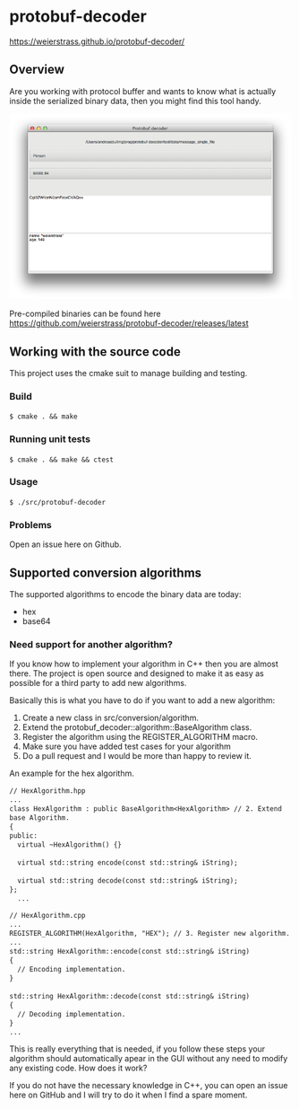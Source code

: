 # protobuf-decoder

https://weierstrass.github.io/protobuf-decoder/

## Overview
Are you working with protocol buffer and wants to know what is actually inside the serialized binary data, then you might find this tool handy.

![protobuf-decoder example.](protobuf_decoder_example.png)

Pre-compiled binaries can be found here https://github.com/weierstrass/protobuf-decoder/releases/latest

## Working with the source code
This project uses the cmake suit to manage building and testing.

### Build
`$ cmake . && make`

### Running unit tests
`$ cmake . && make && ctest`

### Usage
`$ ./src/protobuf-decoder`

### Problems
Open an issue here on Github.

## Supported conversion algorithms
The supported algorithms to encode the binary data are today:
* hex
* base64

### Need support for another algorithm?
If you know how to implement your algorithm in C++ then you are almost there. The project is open source and designed to make it as easy as possible for a third party to add new algorithms.

Basically this is what you have to do if you want to add a new algorithm:

1. Create a new class in src/conversion/algorithm.
2. Extend the protobuf_decoder::algorithm::BaseAlgorithm class.
3. Register the algorithm using the REGISTER_ALGORITHM macro.
4. Make sure you have added test cases for your algorithm
5. Do a pull request and I would be more than happy to review it.

An example for the hex algorithm.
```
// HexAlgorithm.hpp
...
class HexAlgorithm : public BaseAlgorithm<HexAlgorithm> // 2. Extend base Algorithm.
{
public:
  virtual ~HexAlgorithm() {}

  virtual std::string encode(const std::string& iString);

  virtual std::string decode(const std::string& iString);
};
  ...
```

```
// HexAlgorithm.cpp
...
REGISTER_ALGORITHM(HexAlgorithm, "HEX"); // 3. Register new algorithm.
...
std::string HexAlgorithm::encode(const std::string& iString)
{
  // Encoding implementation.
}

std::string HexAlgorithm::decode(const std::string& iString)
{
  // Decoding implementation.
}
...
```
This is really everything that is needed, if you follow these steps your algorithm should automatically apear in the GUI without any need to modify any existing code. How does it work?

If you do not have the necessary knowledge in C++, you can open an issue here on GitHub and I will try to do it when I find a spare moment.
